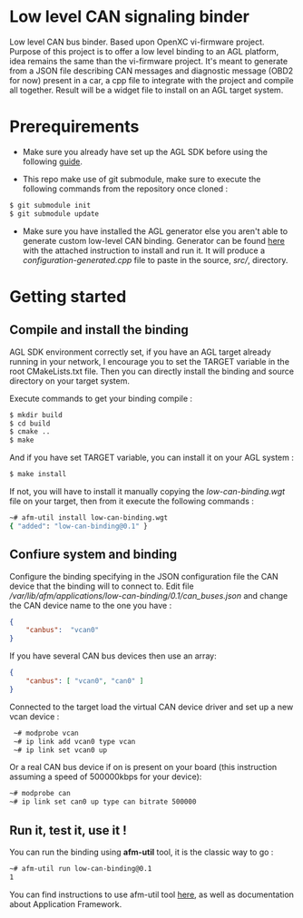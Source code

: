 # Low level CAN signaling binder

Low level CAN bus binder. Based upon OpenXC vi-firmware project. Purpose of this project is to offer a low level binding to an AGL platform, idea remains the same than the vi-firmware project. It's meant to generate from a JSON file describing CAN messages and diagnostic message (OBD2 for now) present in a car, a cpp file to integrate with the project and compile all together. Result will be a widget file to install on an AGL target system.

# Prerequirements

- Make sure you already have set up the AGL SDK before using the following [guide][SDK_instructions].

- This repo make use of git submodule, make sure to execute the following commands from the repository once cloned :

```bash
$ git submodule init
$ git submodule update
```

- Make sure you have installed the AGL generator else you aren't able to generate custom low-level CAN binding. Generator can be found [here][generator] with the attached instruction to install and run it. It will produce a *configuration-generated.cpp* file to paste in the source, *src/*, directory.

# Getting started

## Compile and install the binding

AGL SDK environment correctly set, if you have an AGL target already running in your network, I encourage you to set the TARGET variable in the root CMakeLists.txt file. Then you can directly install the binding and source directory on your target system.

Execute commands to get your binding compile :

```bash
$ mkdir build
$ cd build
$ cmake ..
$ make
```

And if you have set TARGET variable, you can install it on your AGL system :

```bash
$ make install
```

If not, you will have to install it manually copying the *low-can-binding.wgt* file on your target, then from it execute the following commands :

```bash
~# afm-util install low-can-binding.wgt
{ "added": "low-can-binding@0.1" } 
```

## Confiure system and binding

Configure the binding specifying in the JSON configuration file the CAN device that the binding will to connect to. Edit file */var/lib/afm/applications/low-can-binding/0.1/can_buses.json* and change the CAN device name to the one you have :

```json
{
	"canbus":  "vcan0"
}
```

If you have several CAN bus devices then use an array:

```json
{
	"canbus": [ "vcan0", "can0" ]
}
```

Connected to the target load the virtual CAN device driver and set up a new vcan device :

```bash
 ~# modprobe vcan
 ~# ip link add vcan0 type vcan
 ~# ip link set vcan0 up
 ```

Or a real CAN bus device if on is present on your board (this instruction assuming a speed of 500000kbps for your device):

```bash
~# modprobe can
~# ip link set can0 up type can bitrate 500000
```
## Run it, test it, use it !

You can run the binding using **afm-util** tool, it is the classic way to go :

```bash
~# afm-util run low-can-binding@0.1
1
```
You can find instructions to use afm-util tool [here][afm-util], as well as documentation about Application Framework.

[SDK_instructions]: http://docs.iot.bzh/docs/getting_started/en/dev/reference/setup-sdk-environment.html "Setup SDK environment"
[generator]: http://github.com/user/generator "AGL low level CAN binding Generator"
[afm-util]: http://docs.iot.bzh/docs/apis_services/en/dev/reference/af-main/afm-daemons.html#using-afm-util "afm-util usage"